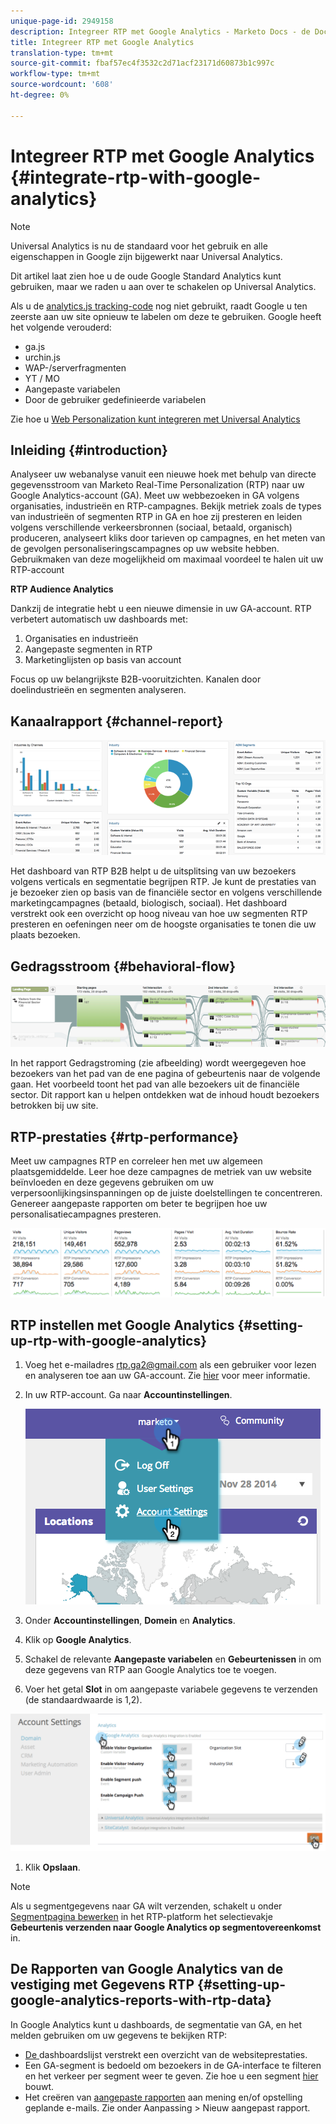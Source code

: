 ```yaml
---
unique-page-id: 2949158
description: Integreer RTP met Google Analytics - Marketo Docs - de Documentatie van het Product
title: Integreer RTP met Google Analytics
translation-type: tm+mt
source-git-commit: fbaf57ec4f3532c2d71acf23171d60873b1c997c
workflow-type: tm+mt
source-wordcount: '608'
ht-degree: 0%

---
```



# Integreer RTP met Google Analytics {#integrate-rtp-with-google-analytics}

>[!NOTE]
>
>Universal Analytics is nu de standaard voor het gebruik en alle eigenschappen in Google zijn bijgewerkt naar Universal Analytics.
>
>Dit artikel laat zien hoe u de oude Google Standard Analytics kunt gebruiken, maar we raden u aan over te schakelen op Universal Analytics.
>
>Als u de [analytics.js tracking-code](https://developers.google.com/analytics/devguides/collection/analyticsjs/) nog niet gebruikt, raadt Google u ten zeerste aan uw site opnieuw te labelen om deze te gebruiken. Google heeft het volgende verouderd:
>
>* ga.js
>* urchin.js
>* WAP-/serverfragmenten
>* YT / MO
>* Aangepaste variabelen
>* Door de gebruiker gedefinieerde variabelen

>
>
Zie hoe u [Web Personalization kunt integreren met Universal Analytics](/help/marketo/product-docs/web-personalization/reporting-for-web-personalization/web-analytics-integrations/integrate-rtp-with-google-universal-analytics.md)

## Inleiding {#introduction}

Analyseer uw webanalyse vanuit een nieuwe hoek met behulp van directe gegevensstroom van Marketo Real-Time Personalization (RTP) naar uw Google Analytics-account (GA). Meet uw webbezoeken in GA volgens organisaties, industrieën en RTP-campagnes. Bekijk metriek zoals de types van industrieën of segmenten RTP in GA en hoe zij presteren en leiden volgens verschillende verkeersbronnen (sociaal, betaald, organisch) produceren, analyseert kliks door tarieven op campagnes, en het meten van de gevolgen personaliseringscampagnes op uw website hebben. Gebruikmaken van deze mogelijkheid om maximaal voordeel te halen uit uw RTP-account

**RTP Audience Analytics**

Dankzij de integratie hebt u een nieuwe dimensie in uw GA-account. RTP verbetert automatisch uw dashboards met:

1. Organisaties en industrieën
1. Aangepaste segmenten in RTP
1. Marketinglijsten op basis van account

Focus op uw belangrijkste B2B-vooruitzichten. Kanalen door doelindustrieën en segmenten analyseren.

## Kanaalrapport {#channel-report}

![](assets/image2014-11-28-16-3a39-3a28.png)

Het dashboard van RTP B2B helpt u de uitsplitsing van uw bezoekers volgens verticals en segmentatie begrijpen RTP. Je kunt de prestaties van je bezoeker zien op basis van de financiële sector en volgens verschillende marketingcampagnes (betaald, biologisch, sociaal). Het dashboard verstrekt ook een overzicht op hoog niveau van hoe uw segmenten RTP presteren en oefeningen neer om de hoogste organisaties te tonen die uw plaats bezoeken.

## Gedragsstroom {#behavioral-flow}

![](assets/image2014-11-28-16-3a40-3a43.png)

In het rapport Gedragstroming (zie afbeelding) wordt weergegeven hoe bezoekers van het pad van de ene pagina of gebeurtenis naar de volgende gaan. Het voorbeeld toont het pad van alle bezoekers uit de financiële sector. Dit rapport kan u helpen ontdekken wat de inhoud houdt bezoekers betrokken bij uw site.

## RTP-prestaties {#rtp-performance}

Meet uw campagnes RTP en correleer hen met uw algemeen plaatsgemiddelde. Leer hoe deze campagnes de metriek van uw website beïnvloeden en deze gegevens gebruiken om uw verpersoonlijkingsinspanningen op de juiste doelstellingen te concentreren. Genereer aangepaste rapporten om beter te begrijpen hoe uw personalisatiecampagnes presteren.

![](assets/image2014-11-28-16-3a47-3a0.png)

## RTP instellen met Google Analytics {#setting-up-rtp-with-google-analytics}

1. Voeg het e-mailadres rtp.ga2@gmail.com als een gebruiker voor lezen en analyseren toe aan uw GA-account. Zie [hier](https://support.google.com/analytics/answer/2884495?hl=en) voor meer informatie.

1. In uw RTP-account. Ga naar **Accountinstellingen**.

   ![](assets/image2014-11-28-16-3a54-3a40.png)

1. Onder **Accountinstellingen**, **Domein** en **Analytics**.

1. Klik op **Google Analytics**.

1. Schakel de relevante **Aangepaste variabelen** en **Gebeurtenissen** in om deze gegevens van RTP aan Google Analytics toe te voegen.

1. Voer het getal **Slot** in om aangepaste variabele gegevens te verzenden (de standaardwaarde is 1,2).

![](assets/image2014-11-28-17-3a0-3a17.png)

1. Klik **Opslaan**.

>[!NOTE]
>
>Als u segmentgegevens naar GA wilt verzenden, schakelt u onder [Segmentpagina bewerken](/help/marketo/product-docs/web-personalization/using-web-segments/create-a-basic-web-segment.md) in het RTP-platform het selectievakje **Gebeurtenis verzenden naar Google Analytics op segmentovereenkomst** in.

## De Rapporten van Google Analytics van de vestiging met Gegevens RTP {#setting-up-google-analytics-reports-with-rtp-data}

In Google Analytics kunt u dashboards, de segmentatie van GA, en het melden gebruiken om uw gegevens te bekijken RTP:

* [De ](https://support.google.com/analytics/answer/1068216?hl=en) dashboardslijst verstrekt een overzicht van de websiteprestaties.
* Een GA-segment is bedoeld om bezoekers in de GA-interface te filteren en het verkeer per segment weer te geven. Zie hoe u een segment [hier](https://support.google.com/analytics/answer/3124493?hl=en) bouwt.
* Het creëren van [aangepaste rapporten](https://support.google.com/analytics/answer/1033013?hl=en) aan mening en/of opstelling geplande e-mails. Zie onder Aanpassing > Nieuw aangepast rapport.
